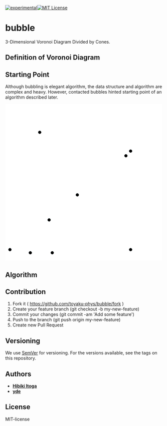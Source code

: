 [![experimental](http://badges.github.io/stability-badges/dist/experimental.svg)](http://github.com/badges/stability-badges)[![MIT License](http://img.shields.io/badge/license-MIT-blue.svg?style=flat)](LICENSE)

# bubble
3-Dimensional Voronoi Diagram Divided by Cones.

## Definition of Voronoi Diagram


## Starting Point
Although bubbling is elegant algorithm, the data structure and algorithm are complex and heavy.
However, contacted bubbles hinted starting point of an algorithm described later.

![bubbling](doc/fig/Voronoi_growth_euclidean.gif)

## Algorithm

## Contribution
1. Fork it ( https://github.com/toyaku-phys/bubble/fork )
2. Create your feature branch (git checkout -b my-new-feature)
3. Commit your changes (git commit -am 'Add some feature')
4. Push to the branch (git push origin my-new-feature)
5. Create new Pull Request

## Versioning
We use [SemVer](http://semver.org/) for versioning. 
For the versions available, see the tags on this repository.

## Authors
* [**Hibiki Itoga**](https://github.com/misteltein)
* [**yde**](https://github.com/master-yde)

## License
MIT-license
